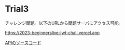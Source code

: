 # Trial3
チャレンジ問題。以下のURLから問題サーバにアクセス可能。

https://2023-beginnerslive-jwt-chall.vercel.app

[APIのソースコード](./index.js)